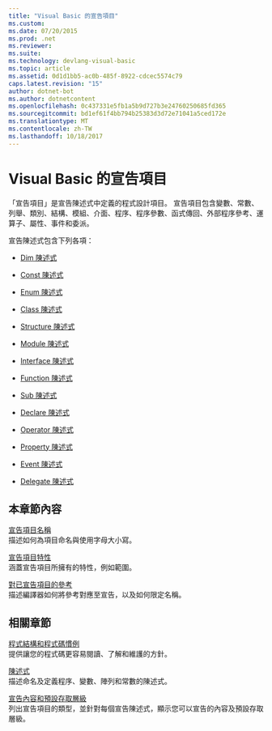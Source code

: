 ```yaml
---
title: "Visual Basic 的宣告項目"
ms.custom: 
ms.date: 07/20/2015
ms.prod: .net
ms.reviewer: 
ms.suite: 
ms.technology: devlang-visual-basic
ms.topic: article
ms.assetid: 0d1d1bb5-ac0b-485f-8922-cdcec5574c79
caps.latest.revision: "15"
author: dotnet-bot
ms.author: dotnetcontent
ms.openlocfilehash: 0c437331e5fb1a5b9d727b3e24760250685fd365
ms.sourcegitcommit: bd1ef61f4bb794b25383d3d72e71041a5ced172e
ms.translationtype: MT
ms.contentlocale: zh-TW
ms.lasthandoff: 10/18/2017
---
```

# <a name="declared-elements-in-visual-basic"></a>Visual Basic 的宣告項目
「宣告項目」是宣告陳述式中定義的程式設計項目。 宣告項目包含變數、常數、列舉、類別、結構、模組、介面、程序、程序參數、函式傳回、外部程序參考、運算子、屬性、事件和委派。  
  
 宣告陳述式包含下列各項：  
  
-   [Dim 陳述式](../../../../visual-basic/language-reference/statements/dim-statement.md)  
  
-   [Const 陳述式](../../../../visual-basic/language-reference/statements/const-statement.md)  
  
-   [Enum 陳述式](../../../../visual-basic/language-reference/statements/enum-statement.md)  
  
-   [Class 陳述式](../../../../visual-basic/language-reference/statements/class-statement.md)  
  
-   [Structure 陳述式](../../../../visual-basic/language-reference/statements/structure-statement.md)  
  
-   [Module 陳述式](../../../../visual-basic/language-reference/statements/module-statement.md)  
  
-   [Interface 陳述式](../../../../visual-basic/language-reference/statements/interface-statement.md)  
  
-   [Function 陳述式](../../../../visual-basic/language-reference/statements/function-statement.md)  
  
-   [Sub 陳述式](../../../../visual-basic/language-reference/statements/sub-statement.md)  
  
-   [Declare 陳述式](../../../../visual-basic/language-reference/statements/declare-statement.md)  
  
-   [Operator 陳述式](../../../../visual-basic/language-reference/statements/operator-statement.md)  
  
-   [Property 陳述式](../../../../visual-basic/language-reference/statements/property-statement.md)  
  
-   [Event 陳述式](../../../../visual-basic/language-reference/statements/event-statement.md)  
  
-   [Delegate 陳述式](../../../../visual-basic/language-reference/statements/delegate-statement.md)  
  
## <a name="in-this-section"></a>本章節內容  
 [宣告項目名稱](../../../../visual-basic/programming-guide/language-features/declared-elements/declared-element-names.md)  
 描述如何為項目命名與使用字母大小寫。  
  
 [宣告項目特性](../../../../visual-basic/programming-guide/language-features/declared-elements/declared-element-characteristics.md)  
 涵蓋宣告項目所擁有的特性，例如範圍。  
  
 [對已宣告項目的參考](../../../../visual-basic/programming-guide/language-features/declared-elements/references-to-declared-elements.md)  
 描述編譯器如何將參考對應至宣告，以及如何限定名稱。  
  
## <a name="related-sections"></a>相關章節  
 [程式結構和程式碼慣例](../../../../visual-basic/programming-guide/program-structure/program-structure-and-code-conventions.md)  
 提供讓您的程式碼更容易閱讀、了解和維護的方針。  
  
 [陳述式](../../../../visual-basic/language-reference/statements/index.md)  
 描述命名及定義程序、變數、陣列和常數的陳述式。  
  
 [宣告內容和預設存取層級](../../../../visual-basic/language-reference/statements/declaration-contexts-and-default-access-levels.md)  
 列出宣告項目的類型，並針對每個宣告陳述式，顯示您可以宣告的內容及預設存取層級。
